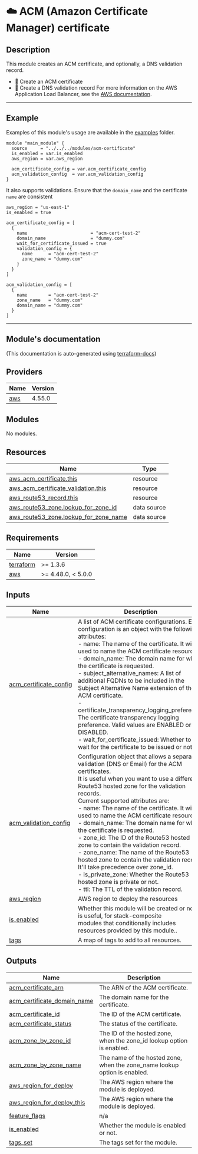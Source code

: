 <!-- BEGIN_TF_DOCS -->
# ☁️ ACM (Amazon Certificate Manager) certificate
## Description

This module creates an ACM certificate, and optionally, a DNS validation record.
* 🚀 Create an ACM certificate
* 🚀 Create a DNS validation record
For more information on the AWS Application Load Balancer, see the [AWS documentation](https://docs.aws.amazon.com/elasticloadbalancing/latest/application/introduction.html).

---
## Example
Examples of this module's usage are available in the [examples](./examples) folder.

```hcl
module "main_module" {
  source     = "../../../modules/acm-certificate"
  is_enabled = var.is_enabled
  aws_region = var.aws_region

  acm_certificate_config = var.acm_certificate_config
  acm_validation_config  = var.acm_validation_config
}
```


It also supports validations. Ensure that the `domain_name` and the certificate `name` are consistent
```hcl
aws_region = "us-east-1"
is_enabled = true

acm_certificate_config = [
  {
    name                        = "acm-cert-test-2"
    domain_name                 = "dummy.com"
    wait_for_certificate_issued = true
    validation_config = {
      name      = "acm-cert-test-2"
      zone_name = "dummy.com"
    }
  }
]

acm_validation_config = [
  {
    name        = "acm-cert-test-2"
    zone_name   = "dummy.com"
    domain_name = "dummy.com"
  }
]
```
---

## Module's documentation
(This documentation is auto-generated using [terraform-docs](https://terraform-docs.io))
## Providers

| Name | Version |
|------|---------|
| <a name="provider_aws"></a> [aws](#provider\_aws) | 4.55.0 |

## Modules

No modules.

## Resources

| Name | Type |
|------|------|
| [aws_acm_certificate.this](https://registry.terraform.io/providers/hashicorp/aws/latest/docs/resources/acm_certificate) | resource |
| [aws_acm_certificate_validation.this](https://registry.terraform.io/providers/hashicorp/aws/latest/docs/resources/acm_certificate_validation) | resource |
| [aws_route53_record.this](https://registry.terraform.io/providers/hashicorp/aws/latest/docs/resources/route53_record) | resource |
| [aws_route53_zone.lookup_for_zone_id](https://registry.terraform.io/providers/hashicorp/aws/latest/docs/data-sources/route53_zone) | data source |
| [aws_route53_zone.lookup_for_zone_name](https://registry.terraform.io/providers/hashicorp/aws/latest/docs/data-sources/route53_zone) | data source |

## Requirements

| Name | Version |
|------|---------|
| <a name="requirement_terraform"></a> [terraform](#requirement\_terraform) | >= 1.3.6 |
| <a name="requirement_aws"></a> [aws](#requirement\_aws) | >= 4.48.0, < 5.0.0 |

## Inputs

| Name | Description | Type | Default | Required |
|------|-------------|------|---------|:--------:|
| <a name="input_acm_certificate_config"></a> [acm\_certificate\_config](#input\_acm\_certificate\_config) | A list of ACM certificate configurations. Each configuration is an object with the following attributes:<br>  - name: The name of the certificate. It will be used to name the ACM certificate resource.<br>  - domain\_name: The domain name for which the certificate is requested.<br>  - subject\_alternative\_names: A list of additional FQDNs to be included in the Subject Alternative Name extension of the ACM certificate.<br>  - certificate\_transparency\_logging\_preference: The certificate transparency logging preference. Valid values are ENABLED or DISABLED.<br>  - wait\_for\_certificate\_issued: Whether to wait for the certificate to be issued or not. | <pre>list(object({<br>    name                                        = string<br>    domain_name                                 = string<br>    subject_alternative_names                   = optional(list(string), [])<br>    certificate_transparency_logging_preference = optional(string, "ENABLED")<br>    wait_for_certificate_issued                 = optional(bool, false)<br>  }))</pre> | `null` | no |
| <a name="input_acm_validation_config"></a> [acm\_validation\_config](#input\_acm\_validation\_config) | Configuration object that allows a separated validation (DNS or Email) for the ACM certificates.<br>It is useful when you want to use a different Route53 hosted zone for the validation records.<br>Current supported attributes are:<br>- name: The name of the certificate. It will be used to name the ACM certificate resource.<br>- domain\_name: The domain name for which the certificate is requested.<br>- zone\_id: The ID of the Route53 hosted zone to contain the validation record.<br>- zone\_name: The name of the Route53 hosted zone to contain the validation record. It'll take precedence over zone\_id.<br>- is\_private\_zone: Whether the Route53 hosted zone is private or not.<br>- ttl: The TTL of the validation record. | <pre>list(object({<br>    name            = string<br>    domain_name     = string<br>    zone_id         = optional(string, null)<br>    zone_name       = optional(string, null) // it'll take precedence<br>    is_private_zone = optional(bool, false)<br>    ttl             = optional(number, 300)<br>  }))</pre> | `null` | no |
| <a name="input_aws_region"></a> [aws\_region](#input\_aws\_region) | AWS region to deploy the resources | `string` | n/a | yes |
| <a name="input_is_enabled"></a> [is\_enabled](#input\_is\_enabled) | Whether this module will be created or not. It is useful, for stack-composite<br>modules that conditionally includes resources provided by this module.. | `bool` | n/a | yes |
| <a name="input_tags"></a> [tags](#input\_tags) | A map of tags to add to all resources. | `map(string)` | `{}` | no |

## Outputs

| Name | Description |
|------|-------------|
| <a name="output_acm_certificate_arn"></a> [acm\_certificate\_arn](#output\_acm\_certificate\_arn) | The ARN of the ACM certificate. |
| <a name="output_acm_certificate_domain_name"></a> [acm\_certificate\_domain\_name](#output\_acm\_certificate\_domain\_name) | The domain name for the certificate. |
| <a name="output_acm_certificate_id"></a> [acm\_certificate\_id](#output\_acm\_certificate\_id) | The ID of the ACM certificate. |
| <a name="output_acm_certificate_status"></a> [acm\_certificate\_status](#output\_acm\_certificate\_status) | The status of the certificate. |
| <a name="output_acm_zone_by_zone_id"></a> [acm\_zone\_by\_zone\_id](#output\_acm\_zone\_by\_zone\_id) | The ID of the hosted zone, when the zone\_id lookup option is enabled. |
| <a name="output_acm_zone_by_zone_name"></a> [acm\_zone\_by\_zone\_name](#output\_acm\_zone\_by\_zone\_name) | The name of the hosted zone, when the zone\_name lookup option is enabled. |
| <a name="output_aws_region_for_deploy"></a> [aws\_region\_for\_deploy](#output\_aws\_region\_for\_deploy) | The AWS region where the module is deployed. |
| <a name="output_aws_region_for_deploy_this"></a> [aws\_region\_for\_deploy\_this](#output\_aws\_region\_for\_deploy\_this) | The AWS region where the module is deployed. |
| <a name="output_feature_flags"></a> [feature\_flags](#output\_feature\_flags) | n/a |
| <a name="output_is_enabled"></a> [is\_enabled](#output\_is\_enabled) | Whether the module is enabled or not. |
| <a name="output_tags_set"></a> [tags\_set](#output\_tags\_set) | The tags set for the module. |
<!-- END_TF_DOCS -->
